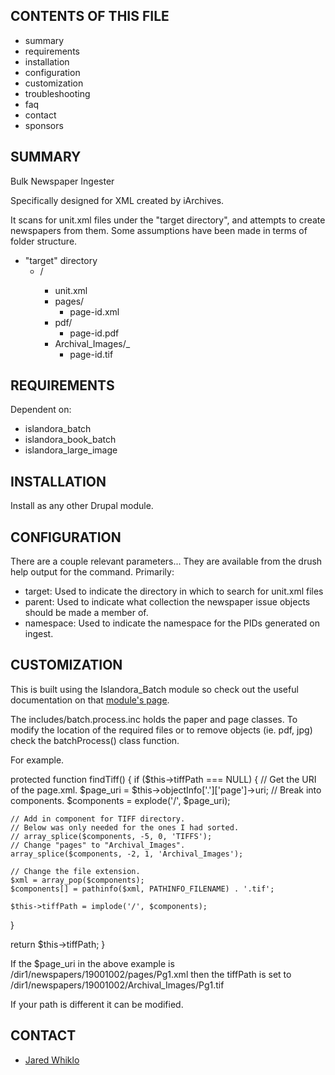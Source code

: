 CONTENTS OF THIS FILE
---------------------

 * summary
 * requirements
 * installation
 * configuration
 * customization
 * troubleshooting
 * faq
 * contact
 * sponsors


SUMMARY
-------

Bulk Newspaper Ingester

Specifically designed for XML created by iArchives.

It scans for unit.xml files under the "target directory", and attempts to
create newspapers from them.
Some assumptions have been made in terms of folder structure.
* "target" directory
    * <one or more subdirectories>/
        * unit.xml
        * pages/
            * page-id.xml
        * pdf/
            * page-id.pdf
        * Archival_Images/_
            * page-id.tif


REQUIREMENTS
------------

Dependent on:
* islandora_batch
* islandora_book_batch
* islandora_large_image

INSTALLATION
------------

Install as any other Drupal module.

CONFIGURATION
-------------

There are a couple relevant parameters...  They are available from the drush
help output for the command. Primarily:
* target: Used to indicate the directory in which to search for unit.xml files
* parent: Used to indicate what collection the newspaper issue objects should
  be made a member of.
* namespace: Used to indicate the namespace for the PIDs generated on ingest.


CUSTOMIZATION
-------------

This is built using the Islandora_Batch module so check out the useful
documentation on that [module's page](https://github.com/Islandora/islandora_batch#customization).

The includes/batch.process.inc holds the paper and page classes. To modify
the location of the required files or to remove objects (ie. pdf, jpg) check
the batchProcess() class function.

For example.

protected function findTiff() {
  if ($this->tiffPath === NULL) {
    // Get the URI of the page.xml.
    $page_uri = $this->objectInfo['.']['page']->uri;
    // Break into components.
    $components = explode('/', $page_uri);

    // Add in component for TIFF directory.
    // Below was only needed for the ones I had sorted.
    // array_splice($components, -5, 0, 'TIFFS');
    // Change "pages" to "Archival_Images".
    array_splice($components, -2, 1, 'Archival_Images');

    // Change the file extension.
    $xml = array_pop($components);
    $components[] = pathinfo($xml, PATHINFO_FILENAME) . '.tif';

    $this->tiffPath = implode('/', $components);
  }

  return $this->tiffPath;
}

If the $page_uri in the above example is 
/dir1/newspapers/19001002/pages/Pg1.xml
then the tiffPath is set to
/dir1/newspapers/19001002/Archival_Images/Pg1.tif

If your path is different it can be modified.


CONTACT
-------
 * [Jared Whiklo](https://github.com/whikloj)


